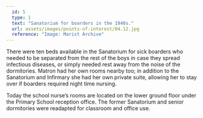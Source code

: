 ```yaml
---
  id: 5
  type: 1
  text: "Sanatorium for boarders in the 1940s."
  url: assets/images/points-of-interest/04.12.jpg
  reference: "Image: Marist Archive"
---
```

There were ten beds available in the Sanatorium for sick boarders who needed to be separated from the rest of the boys in case they spread infectious diseases, or simply needed rest away from the noise of the dormitories. Matron had her own rooms nearby too; in addition to the Sanatorium and Infirmary she had her own private suite, allowing her to stay over if boarders required night time nursing. 

Today the school nurse’s rooms are located on the lower ground floor under the Primary School reception office. The former Sanatorium and senior dormitories were readapted for classroom and office use.
